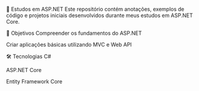 🎯 Estudos em ASP.NET
Este repositório contém anotações, exemplos de código e projetos iniciais desenvolvidos durante meus estudos em ASP.NET Core.

📌 Objetivos
Compreender os fundamentos do ASP.NET

Criar aplicações básicas utilizando MVC e Web API


🛠️ Tecnologias
C#

ASP.NET Core

Entity Framework Core
